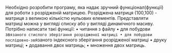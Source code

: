 Необхідно розробити програму, яка надає зручний функціонал(функції) для роботи з
розрідженій матрицею. Розріджена матриця (100,100) - матриця з великою кількістю
нульових елементів. Представляти матриці можна у вигляді списку або у вигляді
динамічного масиву. Потрібно написати такі функції:
• читання з файлу
• для побудови зв`язаного стислого зберігання розрідженої матриці
• для побудови послідовно-зв`язаного індексного зберігання розрідженої матриці
• друку матриці;
• додавання двох матриць;
• множення двох матриць.

